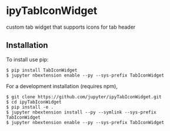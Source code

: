 ipyTabIconWidget
===============================

custom tab widget that supports icons for tab header

Installation
------------

To install use pip:

    $ pip install TabIconWidget
    $ jupyter nbextension enable --py --sys-prefix TabIconWidget


For a development installation (requires npm),

    $ git clone https://github.com/jupyter/ipyTabIconWidget.git
    $ cd ipyTabIconWidget
    $ pip install -e .
    $ jupyter nbextension install --py --symlink --sys-prefix TabIconWidget
    $ jupyter nbextension enable --py --sys-prefix TabIconWidget
